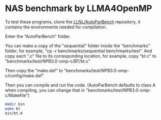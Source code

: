 # NAS benchmark by LLMA4OpenMP

To test these programs, clone the [LLNL/AutoParBench](https://github.com/LLNL/AutoParBench) repository, it contains the environments needed for compilation.

Enter the "AutoParBench" folder.

You can make a copy of the "sequential" folder inside the "benchmarks" folder, for example, "cp -r benchmarks/sequential benchmarks/test". And copy each ".c" file to its corresponding location, for example, copy "bt.c" to "benchmarks/test/NPB3.0-omp-c/BT/bt.c"

Then copy the "make.def" to "benchmarks/test/NPB3.0-omp-c/config/make.def"

Then you can compile and run the code. (AutoParBench defaults to class A when compiling, you can change that in "benchmarks/test/NPB3.0-omp-c/Makefile")

```bash
mkdir bin
make bt
bin/bt.A
```
